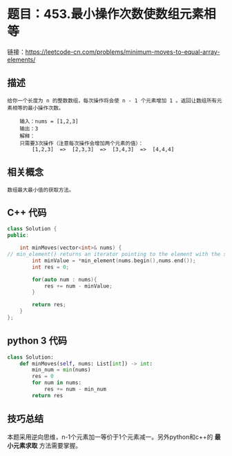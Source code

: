 # 题目：453.最小操作次数使数组元素相等
链接：https://leetcode-cn.com/problems/minimum-moves-to-equal-array-elements/
## 描述

```
给你一个长度为 n 的整数数组，每次操作将会使 n - 1 个元素增加 1 。返回让数组所有元素相等的最小操作次数。

    输入：nums = [1,2,3]
    输出：3
    解释：
    只需要3次操作（注意每次操作会增加两个元素的值）：
        [1,2,3]  =>  [2,3,3]  =>  [3,4,3]  =>  [4,4,4]
```

## 相关概念
    数组最大最小值的获取方法。
## C++ 代码
```cpp
class Solution {
public:

    int minMoves(vector<int>& nums) {
// min_element() returns an iterator pointing to the element with the smallest value in the range [first,last).
        int minValue = *min_element(nums.begin(),nums.end());
        int res = 0;

        for(auto num : nums){
            res += num - minValue;
        }

        return res;
    }
};
```
## python 3 代码

```python
class Solution:
    def minMoves(self, nums: List[int]) -> int:
        min_num = min(nums)
        res = 0
        for num in nums:
            res += num - min_num
        return res
```
## 技巧总结

本题采用逆向思维，n-1个元素加一等价于1个元素减一。另外python和c++的 **最小元素求取** 方法需要掌握。
